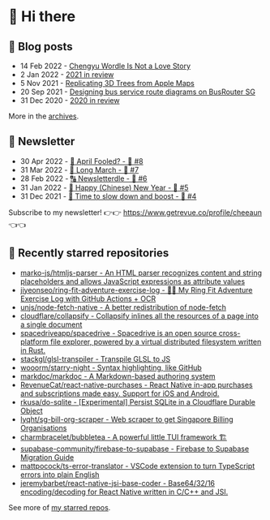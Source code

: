 # 👋 Hi there

## 📝 Blog posts

<!-- feed start -->
- 14 Feb 2022 - [Chengyu Wordle Is Not a Love Story](https://cheeaun.com/blog/2022/02/chengyu-wordle-is-not-a-love-story/)
- 2 Jan 2022 - [2021 in review](https://cheeaun.com/blog/2022/01/2021-in-review/)
- 5 Nov 2021 - [Replicating 3D Trees from Apple Maps](https://cheeaun.com/blog/2021/11/replicating-3d-trees-apple-maps/)
- 20 Sep 2021 - [Designing bus service route diagrams on BusRouter SG](https://cheeaun.com/blog/2021/09/bus-service-route-diagrams-busrouter-sg/)
- 31 Dec 2020 - [2020 in review](https://cheeaun.com/blog/2020/12/2020-in-review/)
<!-- feed end -->

More in the [archives](https://cheeaun.com/blog/archives/).

## 📰 Newsletter

<!-- newsletter start -->
- 30 Apr 2022 - [🤔 April Fooled? - 🥫 #8](https://www.getrevue.co/profile/cheeaun/issues/april-fooled-8-1112032)
- 31 Mar 2022 - [🚶 Long March - 🥫 #7](https://www.getrevue.co/profile/cheeaun/issues/long-march-7-1061697)
- 28 Feb 2022 - [🔠 Newsletterdle - 🥫 #6](https://www.getrevue.co/profile/cheeaun/issues/newsletterdle-6-1014288)
- 31 Jan 2022 - [🧧 Happy (Chinese) New Year - 🥫 #5](https://www.getrevue.co/profile/cheeaun/issues/happy-chinese-new-year-5-963222)
- 31 Dec 2021 - [🥃 Time to slow down and boost - 🥫 #4](https://www.getrevue.co/profile/cheeaun/issues/time-to-slow-down-and-boost-4-906334)
<!-- newsletter end -->

Subscribe to my newsletter! 👉👉 https://www.getrevue.co/profile/cheeaun 👈👈

## 🌟 Recently starred repositories

<!-- starred repos start -->
- [marko-js/htmljs-parser - An HTML parser recognizes content and string placeholders and allows JavaScript expressions as attribute values](https://github.com/marko-js/htmljs-parser)
- [jiyeonseo/ring-fit-adventure-exercise-log - 🏃‍♀️ My Ring Fit Adventure Exercise Log with GitHub Actions + OCR](https://github.com/jiyeonseo/ring-fit-adventure-exercise-log)
- [unjs/node-fetch-native - A better redistribution of node-fetch](https://github.com/unjs/node-fetch-native)
- [cloudflare/collapsify - Collapsify inlines all the resources of a page into a single document](https://github.com/cloudflare/collapsify)
- [spacedriveapp/spacedrive - Spacedrive is an open source cross-platform file explorer, powered by a virtual distributed filesystem written in Rust.](https://github.com/spacedriveapp/spacedrive)
- [stackgl/glsl-transpiler - Transpile GLSL to JS](https://github.com/stackgl/glsl-transpiler)
- [wooorm/starry-night - Syntax highlighting, like GitHub](https://github.com/wooorm/starry-night)
- [markdoc/markdoc - A Markdown-based authoring system](https://github.com/markdoc/markdoc)
- [RevenueCat/react-native-purchases - React Native in-app purchases and subscriptions made easy. Support for iOS and Android.](https://github.com/RevenueCat/react-native-purchases)
- [rkusa/do-sqlite - [Experimental] Persist SQLite in a Cloudflare Durable Object](https://github.com/rkusa/do-sqlite)
- [lyqht/sg-bill-org-scraper - Web scraper to get Singapore Billing Organisations](https://github.com/lyqht/sg-bill-org-scraper)
- [charmbracelet/bubbletea - A powerful little TUI framework 🏗](https://github.com/charmbracelet/bubbletea)
- [supabase-community/firebase-to-supabase - Firebase to Supabase Migration Guide](https://github.com/supabase-community/firebase-to-supabase)
- [mattpocock/ts-error-translator - VSCode extension to turn TypeScript errors into plain English](https://github.com/mattpocock/ts-error-translator)
- [jeremybarbet/react-native-jsi-base-coder - Base64/32/16 encoding/decoding for React Native written in C/C++ and JSI.](https://github.com/jeremybarbet/react-native-jsi-base-coder)
<!-- starred repos end -->

See more of [my starred repos](https://github.com/stars/cheeaun/).